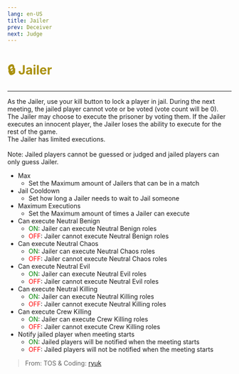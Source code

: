 ```yaml
---
lang: en-US
title: Jailer
prev: Deceiver
next: Judge
---
```


# <font color="#aa900d">🔒 <b>Jailer</b></font> <Badge text="Killing" type="tip" vertical="middle"/>
---

As the Jailer, use your kill button to lock a player in jail. During the next meeting, the jailed player cannot vote or be voted (vote count will be 0).<br>
The Jailer may choose to execute the prisoner by voting them. If the Jailer executes an innocent player, the Jailer loses the ability to execute for the rest of the game.<br>
The Jailer has limited executions.<br><br>
Note: Jailed players cannot be guessed or judged and jailed players can only guess Jailer.
* Max
  * Set the Maximum amount of Jailers that can be in a match
* Jail Cooldown
  * Set how long a Jailer needs to wait to Jail someone
* Maximum Executions
  * Set the Maximum amount of times a Jailer can execute
* Can execute Neutral Benign
  * <font color=green>ON</font>: Jailer can execute Neutral Benign roles
  * <font color=red>OFF</font>: Jailer cannot execute Neutral Benign roles
* Can execute Neutral Chaos
  * <font color=green>ON</font>: Jailer can execute Neutral Chaos roles
  * <font color=red>OFF</font>: Jailer cannot execute Neutral Chaos roles
* Can execute Neutral Evil
  * <font color=green>ON</font>: Jailer can execute Neutral Evil roles
  * <font color=red>OFF</font>: Jailer cannot execute Neutral Evil roles
* Can execute Neutral Killing
  * <font color=green>ON</font>: Jailer can execute Neutral Killing roles
  * <font color=red>OFF</font>: Jailer cannot execute Neutral Killing roles
* Can execute Crew Killing
  * <font color=green>ON</font>: Jailer can execute Crew Killing roles
  * <font color=red>OFF</font>: Jailer cannot execute Crew Killing roles
* Notify jailed player when meeting starts
  * <font color=green>ON</font>: Jailed players will be notified when the meeting starts
  * <font color=red>OFF</font>: Jailed players will not be notified when the meeting starts

> From: TOS & Coding: [ryuk](#)